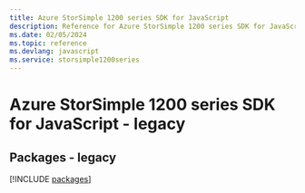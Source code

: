 ```yaml
---
title: Azure StorSimple 1200 series SDK for JavaScript
description: Reference for Azure StorSimple 1200 series SDK for JavaScript
ms.date: 02/05/2024
ms.topic: reference
ms.devlang: javascript
ms.service: storsimple1200series
---
```

# Azure StorSimple 1200 series SDK for JavaScript - legacy
## Packages - legacy
[!INCLUDE [packages](storsimple-1200-series-index.md)]